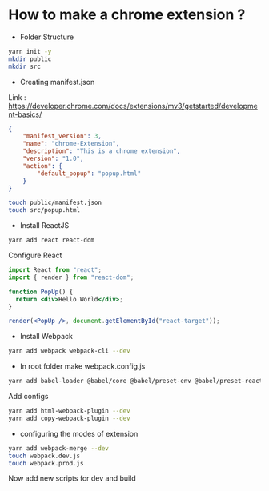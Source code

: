 # How to make a chrome extension ?

* Folder Structure

```sh
yarn init -y
mkdir public
mkdir src
```

* Creating manifest.json

Link : <https://developer.chrome.com/docs/extensions/mv3/getstarted/development-basics/>

```json
{
    "manifest_version": 3,
    "name": "chrome-Extension",
    "description": "This is a chrome extension",
    "version": "1.0",
    "action": {
        "default_popup": "popup.html"
    }
}
```

```sh
touch public/manifest.json
touch src/popup.html
```

* Install ReactJS

```sh
yarn add react react-dom
```

Configure React

```jsx
import React from "react";
import { render } from "react-dom";

function PopUp() {
  return <div>Hello World</div>;
}

render(<PopUp />, document.getElementById("react-target"));

```

* Install Webpack

```sh
yarn add webpack webpack-cli --dev
```

* In root folder make webpack.config.js

```sh
yarn add babel-loader @babel/core @babel/preset-env @babel/preset-react 
```

Add configs

```sh
yarn add html-webpack-plugin --dev
yarn add copy-webpack-plugin --dev
```

* configuring the modes of extension

```sh
yarn add webpack-merge --dev
touch webpack.dev.js
touch webpack.prod.js
```

Now add new scripts for dev and build
